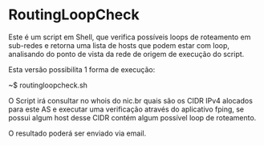 # RoutingLoopCheck
Este é um script em Shell, que verifica possíveis loops de roteamento
em sub-redes e retorna uma lista de hosts que podem estar com loop,
analisando do ponto de vista da rede de origem de execução do script.

Esta versão possibilita 1 forma de execução: 

~$ routingloopcheck.sh <AS-NUMBER> 

O Script irá consultar no whois do nic.br quais são os CIDR IPv4 alocados
para este AS e executar uma verificação através do aplicativo fping, se
possui algum host desse CIDR contém algum possível loop de roteamento.

O resultado poderá ser enviado via email.
